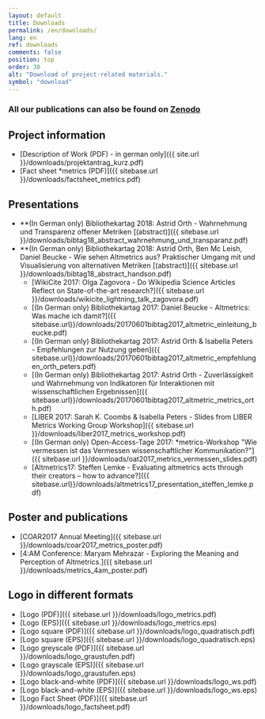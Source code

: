 ```yaml
---
layout: default
title: Downloads
permalink: /en/downloads/
lang: en
ref: downloads
comments: false
position: top
order: 30
alt: "Download of project-related materials."
symbol: "download"
---
```

<!-- Start editing content here -->
### All our publications can also be found on [Zenodo](https://zenodo.org/communities/metrics-project?page=1&size=20)   
## Project information
  * [Description of Work (PDF) - in german only]({{ site.url }}/downloads/projektantrag_kurz.pdf)   
  * [Fact sheet \*metrics (PDF)]({{ sitebase.url }}/downloads/factsheet_metrics.pdf)  

## Presentations  
* **(In German only) Bibliothekartag 2018: Astrid Orth - Wahrnehmung und Transparenz offener Metriken [(abstract)]({{ sitebase.url }}/downloads/bibtag18_abstract_wahrnehmung_und_transparanz.pdf)  
* **(In German only) Bibliothekartag 2018: Astrid Orth, Ben Mc Leish, Daniel Beucke - Wie sehen Altmetrics aus? Praktischer Umgang mit und Visualisierung von alternativen Metriken [(abstract)]({{ sitebase.url }}/downloads/bibtag18_abstract_handson.pdf)  
  * [WikiCite 2017: Olga Zagovora - Do Wikipedia Science Articles Reflect on State-of-the-art research?]({{ sitebase.url }}/downloads/wikicite_lightning_talk_zagovora.pdf) 
  * [(In German only) Bibliothekartag 2017: Daniel Beucke - Altmetrics: Was mache ich damit?]({{ sitebase.url}}/downloads/20170601bibtag2017_altmetric_einleitung_beucke.pdf)  
  * [(In German only) Bibliothekartag 2017: Astrid Orth & Isabella Peters - Empfehlungen zur Nutzung geben]({{ sitebase.url}}/downloads/20170601bibtag2017_altmetric_empfehlungen_orth_peters.pdf)  
  * [(In German only) Bibliothekartag 2017: Astrid Orth - Zuverlässigkeit und Wahrnehmung von Indikatoren für Interaktionen mit wissenschaftlichen Ergebnissen]({{ sitebase.url}}/downloads/20170601bibtag2017_altmetric_metrics_orth.pdf)  
   * [LIBER 2017: Sarah K. Coombs & Isabella Peters - Slides from LIBER Metrics Working Group Workshop]({{ sitebase.url }}/downloads/liber2017_metrics_workshop.pdf)  
   * [(In German only) Open-Access-Tage 2017: \*metrics-Workshop "Wie vermessen ist das Vermessen wissenschaftlicher Kommunikation?"]({{ sitebase.url }}/downloads/oat2017_metrics_vermessen_slides.pdf)  
  * [Altmetrics17: Steffen Lemke - Evaluating altmetrics acts through their creators – how to advance?]({{ sitebase.url}}/downloads/altmetrics17_presentation_steffen_lemke.pdf)

## Poster and publications
  * [COAR2017 Annual Meeting]({{ sitebase.url }}/downloads/coar2017_metrics_poster.pdf)  
  * [4:AM Conference: Maryam Mehrazar - Exploring the Meaning and Perception of Altmetrics.]({{ sitebase.url }}/downloads/metrics_4am_poster.pdf)   

## Logo in different formats
  * [Logo (PDF)]({{ sitebase.url }}/downloads/logo_metrics.pdf)  
  * [Logo (EPS)]({{ sitebase.url }}/downloads/logo_metrics.eps)  
  * [Logo square (PDF)]({{ sitebase.url }}/downloads/logo_quadratisch.pdf)  
  * [Logo square (EPS)]({{ sitebase.url }}/downloads/logo_quadratisch.eps)  
  * [Logo greyscale (PDF)]({{ sitebase.url }}/downloads/logo_graustufen.pdf)  
  * [Logo grayscale (EPS)]({{ sitebase.url }}/downloads/logo_graustufen.eps)  
  * [Logo black-and-white (PDF)]({{ sitebase.url }}/downloads/logo_ws.pdf)  
  * [Logo black-and-white (EPS)]({{ sitebase.url }}/downloads/logo_ws.eps)  
  * [Logo Fact Sheet (PDF)]({{ sitebase.url }}/downloads/logo_factsheet.pdf)     
 
